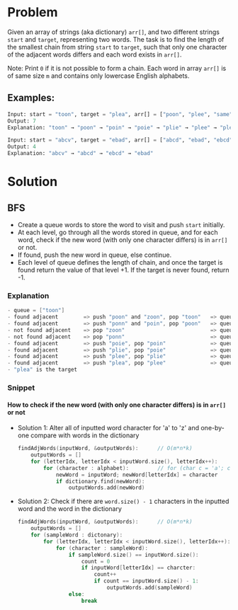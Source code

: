 # Problem
Given an array of strings (aka dictionary) `arr[]`, and two different strings `start` and `target`, representing two words.
The task is to find the length of the smallest chain from string `start` to `target`, such that only one character of the adjacent words differs and each word exists in `arr[]`.

Note: Print `0` if it is not possible to form a chain. Each word in array `arr[]` is of same size `m` and contains only lowercase English alphabets.

## Examples:
``` python
Input: start = "toon", target = "plea", arr[] = ["poon", "plee", "same", "zoon", "poie", "plea", "ponn", "plie", "poin"]
Output: 7
Explanation: "toon" → "poon" → "poin" → "poie" → "plie" → "plee" → "plea"
```

``` python
Input: start = "abcv", target = "ebad", arr[] = ["abcd", "ebad", "ebcd", "xyza"]
Output: 4
Explanation: "abcv" → "abcd" → "ebcd" → "ebad"
```

# Solution
## BFS
- Create a queue words to store the word to visit and push `start` initially.
- At each level, go through all the words stored in queue, and for each word, check if the new word (with only one character differs) is in `arr[]` or not.
- If found, push the new word in queue, else continue.
- Each level of queue defines the length of chain, and once the target is found return the value of that level +1. If the target is never found, return -1.

### Explanation
``` c
- queue = ["toon"]
- found adjacent		=> push "poon" and "zoon", pop "toon"	=> queue = ["poon", "zoon"]				--> return value = 1
- found adjacent		=> push "ponn" and "poin", pop "poon"	=> queue = ["zoon", "ponn", "poin"]		--> return value = 2
- not found adjacent	=> pop "zoon"							=> queue = ["ponn", "poin"]
- not found adjacent	=> pop "ponn"							=> queue = ["poin"]
- found adjacent		=> push "poie", pop "poin"				=> queue = ["poie"]						--> return value = 3
- found adjacent		=> push "plie", pop "poie"				=> queue = ["plie"]						--> return value = 4
- found adjacent		=> push "plee", pop "plie"				=> queue = ["plee"]						--> return value = 5
- found adjacent		=> push "plea", pop "plee"				=> queue = ["plea"]						--> return value = 6
- "plea" is the target	 																				--> return value = 7
```

### Snippet
#### How to check if the new word (with only one character differs) is in `arr[]` or not
- Solution 1: Alter all of inputted word character for 'a' to 'z' and one-by-one compare with words in the dictionary
	``` c
	findAdjWords(inputWord, &outputWords):		// O(m*n*k)
		outputWords = []
		for (letterIdx, letterIdx < inputWord.size(), letterIdx++):
			for (character : alphabet):			// for (char c = 'a'; c <= 'z'; ++c)
				newWord = inputWord; newWord[letterIdx] = character
				if dictionary.find(newWord):
					outputWords.add(newWord)
	```

- Solution 2: Check if there are `word.size() - 1` characters in the inputted word and the word in the dictionary
	``` c
	findAdjWords(inputWord, &outputWords):		// O(m*n*k)
		outputWords = []
		for (sampleWord : dictonary):
			for (letterIdx, letterIdx < inputWord.size(), letterIdx++):
				for (character : sampleWord):
					if sampleWord.size() == inputWord.size():
						count = 0
						if inputWord[letterIdx] == charcter:
							count++
							if count == inputWord.size() - 1:
								outputWords.add(sampleWord)
					else:
						break
	```